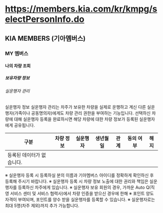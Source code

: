 # https://members.kia.com/kr/kmpg/selectPersonInfo.do

## KIA MEMBERS (기아멤버스)

### MY 멤버스

#### 나의 차량 조회

##### 보유차량 정보

###### 실운행자 관리

실운행자 정보
실운행자 관리는 차주가 보유한 차량을 실제로 운행하고 계신 다른 실운행자(가족이나 공동명의자)에게도 차량 관리 권한을 부여하는 기능입니다.
선택하신 차량에 대해 실운행자 등록을 완료하시면 해당 차량에 대한 차량 정보가 등록된 실운행자에게 공유됩니다.

| 구분 | 차량 정보 | 실운행자 | 생년월일 | 관계 | 동의 여부 | 해지 |
|-----|----------|---------|---------|------|---------|-----|
| 등록된 데이터가 없습니다.                                     |

※ 실운행자 등록 시 등록하실 분의 이름과 기아멤버스 아이디를 정확하게 확인하신 후 등록해 주시기 바랍니다.
※ 실운행자 등록 시 차량 정보 노출에 대한 권리와 책임은 실운행자를 등록하신 차주에게 있습니다.
※ 실운행자 보유 회원의 경우, 가까운 Auto Q(직영 서비스 센터 및 서비스 협력사)에서 차량 인증을 받으신 경우에 한해
※ 포인트 양도 자격이 부여되며, 포인트를 양수 받을 실운행자를 등록할 수 있습니다.
※ 실운행자로는 최대 5명(차주 제외)까지 추가 가능합니다.
